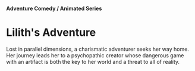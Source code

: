 #### Adventure Comedy / Animated Series

# Lilith's Adventure

Lost in parallel dimensions, a charismatic adventurer seeks her way home. Her journey leads her to a psychopathic creator whose dangerous game with an artifact is both the key to her world and a threat to all of reality.
